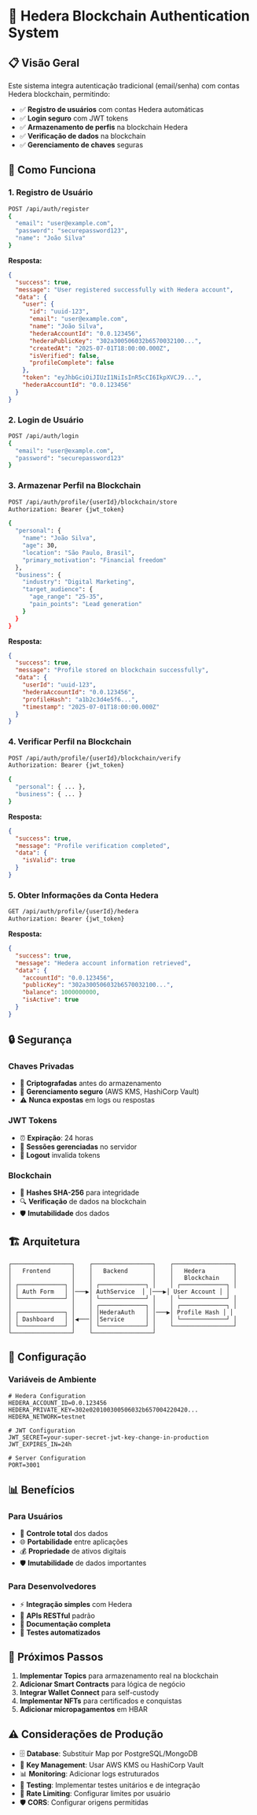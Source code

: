 # 🔐 Hedera Blockchain Authentication System

## **📋 Visão Geral**

Este sistema integra autenticação tradicional (email/senha) com contas Hedera blockchain, permitindo:

- ✅ **Registro de usuários** com contas Hedera automáticas
- ✅ **Login seguro** com JWT tokens
- ✅ **Armazenamento de perfis** na blockchain Hedera
- ✅ **Verificação de dados** na blockchain
- ✅ **Gerenciamento de chaves** seguras

## **🚀 Como Funciona**

### **1. Registro de Usuário**
```bash
POST /api/auth/register
{
  "email": "user@example.com",
  "password": "securepassword123",
  "name": "João Silva"
}
```

**Resposta:**
```json
{
  "success": true,
  "message": "User registered successfully with Hedera account",
  "data": {
    "user": {
      "id": "uuid-123",
      "email": "user@example.com",
      "name": "João Silva",
      "hederaAccountId": "0.0.123456",
      "hederaPublicKey": "302a300506032b6570032100...",
      "createdAt": "2025-07-01T18:00:00.000Z",
      "isVerified": false,
      "profileComplete": false
    },
    "token": "eyJhbGciOiJIUzI1NiIsInR5cCI6IkpXVCJ9...",
    "hederaAccountId": "0.0.123456"
  }
}
```

### **2. Login de Usuário**
```bash
POST /api/auth/login
{
  "email": "user@example.com",
  "password": "securepassword123"
}
```

### **3. Armazenar Perfil na Blockchain**
```bash
POST /api/auth/profile/{userId}/blockchain/store
Authorization: Bearer {jwt_token}

{
  "personal": {
    "name": "João Silva",
    "age": 30,
    "location": "São Paulo, Brasil",
    "primary_motivation": "Financial freedom"
  },
  "business": {
    "industry": "Digital Marketing",
    "target_audience": {
      "age_range": "25-35",
      "pain_points": "Lead generation"
    }
  }
}
```

**Resposta:**
```json
{
  "success": true,
  "message": "Profile stored on blockchain successfully",
  "data": {
    "userId": "uuid-123",
    "hederaAccountId": "0.0.123456",
    "profileHash": "a1b2c3d4e5f6...",
    "timestamp": "2025-07-01T18:00:00.000Z"
  }
}
```

### **4. Verificar Perfil na Blockchain**
```bash
POST /api/auth/profile/{userId}/blockchain/verify
Authorization: Bearer {jwt_token}

{
  "personal": { ... },
  "business": { ... }
}
```

**Resposta:**
```json
{
  "success": true,
  "message": "Profile verification completed",
  "data": {
    "isValid": true
  }
}
```

### **5. Obter Informações da Conta Hedera**
```bash
GET /api/auth/profile/{userId}/hedera
Authorization: Bearer {jwt_token}
```

**Resposta:**
```json
{
  "success": true,
  "message": "Hedera account information retrieved",
  "data": {
    "accountId": "0.0.123456",
    "publicKey": "302a300506032b6570032100...",
    "balance": 1000000000,
    "isActive": true
  }
}
```

## **🔒 Segurança**

### **Chaves Privadas**
- 🔐 **Criptografadas** antes do armazenamento
- 🏦 **Gerenciamento seguro** (AWS KMS, HashiCorp Vault)
- ⚠️ **Nunca expostas** em logs ou respostas

### **JWT Tokens**
- ⏰ **Expiração**: 24 horas
- 🔄 **Sessões gerenciadas** no servidor
- 🚪 **Logout** invalida tokens

### **Blockchain**
- 📝 **Hashes SHA-256** para integridade
- 🔍 **Verificação** de dados na blockchain
- 🛡️ **Imutabilidade** dos dados

## **🏗️ Arquitetura**

```
┌─────────────────┐    ┌─────────────────┐    ┌─────────────────┐
│   Frontend      │    │   Backend       │    │   Hedera        │
│                 │    │                 │    │   Blockchain    │
│ ┌─────────────┐ │    │ ┌─────────────┐ │    │ ┌─────────────┐ │
│ │ Auth Form   │ │───▶│ AuthService  │ │───▶│ User Account │ │
│ └─────────────┘ │    │ └─────────────┘ │    │ └─────────────┘ │
│                 │    │ ┌─────────────┐ │    │ ┌─────────────┐ │
│ ┌─────────────┐ │    │ │HederaAuth   │ │───▶│ Profile Hash │ │
│ │ Dashboard   │ │◀───│ │Service      │ │    │ └─────────────┘ │
│ └─────────────┘ │    │ └─────────────┘ │    └─────────────────┘
└─────────────────┘    └─────────────────┘
```

## **🔧 Configuração**

### **Variáveis de Ambiente**
```env
# Hedera Configuration
HEDERA_ACCOUNT_ID=0.0.123456
HEDERA_PRIVATE_KEY=302e020100300506032b657004220420...
HEDERA_NETWORK=testnet

# JWT Configuration
JWT_SECRET=your-super-secret-jwt-key-change-in-production
JWT_EXPIRES_IN=24h

# Server Configuration
PORT=3001
```

## **📊 Benefícios**

### **Para Usuários**
- 🔐 **Controle total** dos dados
- 🌐 **Portabilidade** entre aplicações
- 💰 **Propriedade** de ativos digitais
- 🛡️ **Imutabilidade** de dados importantes

### **Para Desenvolvedores**
- ⚡ **Integração simples** com Hedera
- 🔄 **APIs RESTful** padrão
- 📝 **Documentação completa**
- 🧪 **Testes automatizados**

## **🚀 Próximos Passos**

1. **Implementar Topics** para armazenamento real na blockchain
2. **Adicionar Smart Contracts** para lógica de negócio
3. **Integrar Wallet Connect** para self-custody
4. **Implementar NFTs** para certificados e conquistas
5. **Adicionar micropagamentos** em HBAR

## **⚠️ Considerações de Produção**

- 🗄️ **Database**: Substituir Map por PostgreSQL/MongoDB
- 🔐 **Key Management**: Usar AWS KMS ou HashiCorp Vault
- 📊 **Monitoring**: Adicionar logs estruturados
- 🧪 **Testing**: Implementar testes unitários e de integração
- 🔄 **Rate Limiting**: Configurar limites por usuário
- 🛡️ **CORS**: Configurar origens permitidas 